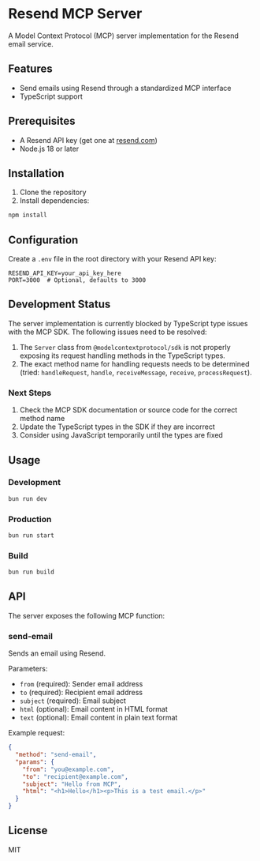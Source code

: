 # Resend MCP Server

A Model Context Protocol (MCP) server implementation for the Resend email
service.

## Features

- Send emails using Resend through a standardized MCP interface
- TypeScript support

## Prerequisites

- A Resend API key (get one at [resend.com](https://resend.com))
- Node.js 18 or later

## Installation

1. Clone the repository
2. Install dependencies:

```bash
npm install
```

## Configuration

Create a `.env` file in the root directory with your Resend API key:

```env
RESEND_API_KEY=your_api_key_here
PORT=3000  # Optional, defaults to 3000
```

## Development Status

The server implementation is currently blocked by TypeScript type issues with
the MCP SDK. The following issues need to be resolved:

1. The `Server` class from `@modelcontextprotocol/sdk` is not properly exposing
   its request handling methods in the TypeScript types.
2. The exact method name for handling requests needs to be determined (tried:
   `handleRequest`, `handle`, `receiveMessage`, `receive`, `processRequest`).

### Next Steps

1. Check the MCP SDK documentation or source code for the correct method name
2. Update the TypeScript types in the SDK if they are incorrect
3. Consider using JavaScript temporarily until the types are fixed

## Usage

### Development

```bash
bun run dev
```

### Production

```bash
bun run start
```

### Build

```bash
bun run build
```

## API

The server exposes the following MCP function:

### send-email

Sends an email using Resend.

Parameters:

- `from` (required): Sender email address
- `to` (required): Recipient email address
- `subject` (required): Email subject
- `html` (optional): Email content in HTML format
- `text` (optional): Email content in plain text format

Example request:

```json
{
  "method": "send-email",
  "params": {
    "from": "you@example.com",
    "to": "recipient@example.com",
    "subject": "Hello from MCP",
    "html": "<h1>Hello</h1><p>This is a test email.</p>"
  }
}
```

## License

MIT
